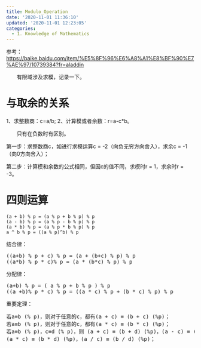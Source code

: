 ```yaml
---
title: Modulo_Operation
date: '2020-11-01 11:36:10'
updated: '2020-11-01 12:23:05'
categories:
  - 1. Knowledge of Mathematics
---
```

参考：<https://baike.baidu.com/item/%E5%8F%96%E6%A8%A1%E8%BF%90%E7%AE%97/10739384?fr=aladdin>

　　有限域涉及求模，记录一下。

# 与取余的关系

1、求整数商：c=a/b;
2、计算模或者余数：r=a-c*b。

　　只有在负数时有区别。

第一步：求整数商c，如进行求模运算c = -2（向负无穷方向舍入），求余c = -1（向0方向舍入）；

第二步：计算模和余数的公式相同，但因c的值不同，求模时r = 1，求余时r = -3。

# 四则运算

```
(a + b) % p = (a % p + b % p) % p
(a - b) % p = (a % p - b % p) % p
(a * b) % p = (a % p * b % p) % p
a ^ b % p = ((a % p)^b) % p
```

结合律：

<pre>
((a+b) % p + c) % p = (a + (b+c) % p) % p
((a*b) % p * c)% p = (a * (b*c) % p) % p
</pre>

分配律：

<pre>
(a+b) % p = ( a % p + b % p ) % p
((a +b)% p * c) % p = ((a * c) % p + (b * c) % p) % p
</pre>

重要定理：

<pre>
若a≡b (% p)，则对于任意的c，都有(a + c) ≡ (b + c) (%p)；
若a≡b (% p)，则对于任意的c，都有(a * c) ≡ (b * c) (%p)；
若a≡b (% p)，c≡d (% p)，则 (a + c) ≡ (b + d) (%p)，(a - c) ≡ (b - d) (%p)，
(a * c) ≡ (b * d) (%p)，(a / c) ≡ (b / d) (%p)； 
</pre>
